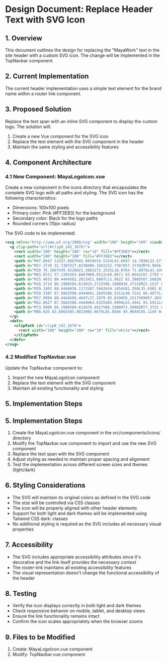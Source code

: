 # Design Document: Replace Header Text with SVG Icon

## 1. Overview

This document outlines the design for replacing the "MayaWork" text in the site header with a custom SVG icon. The change will be implemented in the TopNavbar component.

## 2. Current Implementation

The current header implementation uses a simple text element for the brand name within a router link component.

## 3. Proposed Solution

Replace the text span with an inline SVG component to display the custom logo. The solution will:

1. Create a new Vue component for the SVG icon
2. Replace the text element with the SVG component in the header
3. Maintain the same styling and accessibility features

## 4. Component Architecture

### 4.1 New Component: MayaLogoIcon.vue

Create a new component in the icons directory that encapsulates the complete SVG logo with all paths and styling. The SVG icon has the following characteristics:

- Dimensions: 100x100 pixels
- Primary color: Pink (#FF3EB3) for the background
- Secondary color: Black for the logo paths
- Rounded corners (10px radius)

The SVG code to be implemented:

```xml
<svg xmlns="http://www.w3.org/2000/svg" width="100" height="100" viewBox="0 0 100 100" fill="none">
  <g clip-path="url(#clip0_142_1676)">
    <rect width="100" height="100" rx="10" fill="#FF3EB3"></rect>
    <rect width="100" height="100" fill="#FF3EB3"></rect>
    <path d="M47.8947 12V37.6667H41.0834V14.5324L42.6047 14.7036L32.5778 37.6667H25.3169L15.2555 14.772L16.8114 14.6009V37.6667H10V12H21.0642L30.365 34.0391H27.5989L36.8306 12H47.8947Z" fill="black"></path>
    <path d="M57.3739 32.7387V27.0236H80.1681V32.7387H57.3739ZM74.9656 12L90 37.6667H80.2563L67.6467 15.0116H70.2921L57.6385 37.6667H47.8947L62.9292 12H74.9656Z" fill="black"></path>
    <path d="M10 76.1667V49.9226H21.2081V72.3525L18.0764 71.8976L41.4266 49.9226H56.3158V76.1667H45.0528V53.3169L48.2394 53.7718L24.4496 76.1667H10ZM18.9005 41.9444H27.856C28.2956 42.6909 28.9365 43.2625 29.779 43.6591C30.6581 44.0323 31.7386 44.2189 33.0205 44.2189C34.3025 44.2189 35.3647 44.0323 36.2072 43.6591C37.0862 43.2625 37.7455 42.6909 38.1851 41.9444H47.1405C46.3347 44.1606 44.6682 45.7702 42.1409 46.7733C39.6502 47.7531 36.6101 48.243 33.0205 48.243C29.4676 48.243 26.4275 47.7531 23.9002 46.7733C21.3729 45.7702 19.7064 44.1606 18.9005 41.9444Z" fill="black"></path>
    <path d="M83.6511 57.1391V63.8467H69.8512L69.8071 63.6641C67.2793 63.6641 65.0602 63.2231 63.1496 62.3409C61.2685 61.4587 59.7988 60.2115 58.7407 58.5993C57.712 56.987 57.1976 55.101 57.1976 52.9412C57.1976 50.7205 57.712 48.8041 58.7407 47.1918C59.7988 45.5492 61.2685 44.2716 63.1496 43.359C65.0602 42.416 67.2793 41.9444 69.8071 41.9444H90V76.1667H80.8294V44.4541L84.9297 48.6976H71.1298C69.6308 48.6976 68.455 49.0779 67.6026 49.8384C66.7796 50.5684 66.3681 51.6027 66.3681 52.9412C66.3681 54.2492 66.7796 55.2835 67.6026 56.044C68.455 56.7741 69.6308 57.1391 71.1298 57.1391H83.6511ZM78.1841 60.1507L66.8972 76.1667H56.3158L67.9554 60.1507H78.1841Z" fill="black"></path>
    <path d="M15.4033 80.4444V82.2011H11.0807L11.9622 81.3085V87.5662H10V80.4444H15.4033Z" fill="black"></path>
    <path d="M18.3714 86.1988V84.613H23.2722V86.1988H18.3714ZM22.1537 80.4444L25.3861 87.5662H23.2912L20.5801 81.2801H21.1488L18.4282 87.5662H16.3333L19.5658 80.4444H22.1537Z" fill="black"></path>
    <path d="M29.1403 80.4444H36.1171V87.5662H34.1454V81.299L35.0365 82.1916H30.2399L31.0646 81.5364C31.1152 81.9542 31.1499 82.3562 31.1689 82.7424C31.1878 83.1222 31.1973 83.483 31.1973 83.8249C31.1973 84.7365 31.1152 85.4803 30.9509 86.0564C30.7865 86.6261 30.5274 87.0439 30.1735 87.3098C29.8196 87.5757 29.3615 87.7086 28.799 87.7086C28.5526 87.7086 28.3093 87.6833 28.0691 87.6326C27.8353 87.582 27.6204 87.506 27.4245 87.4047V85.7715C27.7026 85.8791 27.9585 85.9329 28.1923 85.9329C28.6031 85.9329 28.897 85.7462 29.0739 85.3727C29.2572 84.9992 29.3488 84.3883 29.3488 83.54C29.3488 83.1285 29.3299 82.6664 29.292 82.1536C29.2604 81.6409 29.2098 81.0712 29.1403 80.4444Z" fill="black"></path>
    <path d="M39.3307 87.5662V80.4444H41.2645V86.5311L40.7241 86.4077L44.7529 80.4444H47.3218V87.5662H45.3785V81.3655L45.9283 81.489L41.8237 87.5662H39.3307Z" fill="black"></path>
    <path d="M57.9994 80.4444V86.4647L57.2979 85.819H59.2317V89H57.3833V87.1958L57.9236 87.5662H50.5486V80.4444H52.5108V86.4647L51.8757 85.819H56.7292L56.0372 86.4647V80.4444H57.9994Z" fill="black"></path>
    <path d="M62.0627 87.5662V80.4444H64.0155V85.9994L63.4941 85.5911L67.5229 80.4444H69.5989L63.8354 87.5662H62.0627ZM65.4564 84.1667L66.8973 82.9703L69.6937 87.5662H67.466L65.4564 84.1667Z" fill="black"></path>
    <path d="M73.5908 86.1988V84.613H78.4917V86.1988H73.5908ZM77.3731 80.4444L80.6056 87.5662H78.5107L75.7995 81.2801H76.3683L73.6477 87.5662H71.5528L74.7852 80.4444H77.3731Z" fill="black"></path>
    <path d="M88.635 83.6065V85.0023H85.6679L85.6584 84.9644C85.1149 84.9644 84.6378 84.8726 84.227 84.689C83.8226 84.5054 83.5066 84.2459 83.2791 83.9103C83.0579 83.5748 82.9473 83.1823 82.9473 82.7329C82.9473 82.2708 83.0579 81.872 83.2791 81.5364C83.5066 81.1946 83.8226 80.9287 84.227 80.7388C84.6378 80.5426 85.1149 80.4444 85.6584 80.4444H90V87.5662H88.0283V80.9667L88.9099 81.8498H85.9428C85.6205 81.8498 85.3677 81.9289 85.1845 82.0872C85.0075 82.2391 84.919 82.4543 84.919 82.7329C84.919 83.0051 85.0075 83.2203 85.1845 83.3786C85.3677 83.5305 85.6205 83.6065 85.9428 83.6065H88.635ZM87.4595 84.2332L85.0328 87.5662H82.7577L85.2603 84.2332H87.4595Z" fill="black"></path>
  </g>
  <defs>
    <clipPath id="clip0_142_1676">
      <rect width="100" height="100" rx="10" fill="white"></rect>
    </clipPath>
  </defs>
</svg>
```

### 4.2 Modified TopNavbar.vue

Update the TopNavbar component to:

1. Import the new MayaLogoIcon component
2. Replace the text element with the SVG component
3. Maintain all existing functionality and styling

## 5. Implementation Steps

## 5. Implementation Steps

1. Create the MayaLogoIcon.vue component in the src/components/icons/ directory
2. Modify the TopNavbar.vue component to import and use the new SVG component
3. Replace the text span with the SVG component
4. Adjust styling as needed to maintain proper spacing and alignment
5. Test the implementation across different screen sizes and themes (light/dark)

## 6. Styling Considerations

- The SVG will maintain its original colors as defined in the SVG code
- The size will be controlled via CSS classes
- The icon will be properly aligned with other header elements
- Support for both light and dark themes will be implemented using Tailwind CSS dark: classes
- No additional styling is required as the SVG includes all necessary visual properties

## 7. Accessibility

- The SVG includes appropriate accessibility attributes since it's decorative and the link itself provides the necessary context
- The router-link maintains all existing accessibility features
- The visual representation doesn't change the functional accessibility of the header

## 8. Testing

- Verify the icon displays correctly in both light and dark themes
- Check responsive behavior on mobile, tablet, and desktop views
- Ensure the link functionality remains intact
- Confirm the icon scales appropriately when the browser zooms

## 9. Files to be Modified

1. Create: MayaLogoIcon.vue component
2. Modify: TopNavbar.vue component

